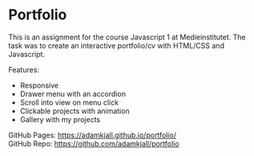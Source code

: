 # Portfolio

This is an assignment for the course Javascript 1 at Medieinstitutet.
The task was to create an interactive portfolio/cv with HTML/CSS and Javascript.

Features:
* Responsive
* Drawer menu with an accordion
* Scroll into view on menu click
* Clickable projects with animation
* Gallery with my projects

GitHub Pages: https://adamkjall.github.io/portfolio/ <br>
GitHub Repo: https://github.com/adamkjall/portfolio
